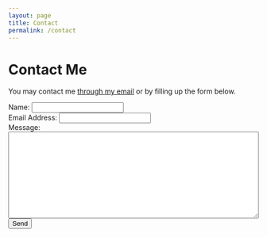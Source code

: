 ```yaml
---
layout: page
title: Contact
permalink: /contact
---
```


# Contact Me

You may contact me [through my email](mailto:axeltan@outlook.sg) or by filling up the form below.

<div id=contact>
    <form action="https://formspree.io/f/xyylbezz" method="POST">
        <label for="name">Name:</label>
        <input type="text" id="name" name="name" class="full-width"><br>
        <label for="email">Email Address:</label>
        <input type="email" id="email" name="_replyto" class="full-width"><br>
        <label for="message">Message:</label>
        <textarea name="message" id="message" cols="30" rows="10" class="full-width" style="width: 100%; height: 175px;"></textarea><br>
        <input type="submit" value="Send" class="button">
    </form>
</div>

